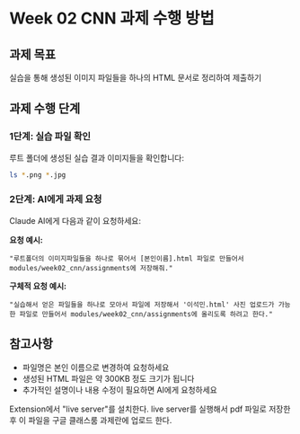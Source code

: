 # Week 02 CNN 과제 수행 방법

## 과제 목표
실습을 통해 생성된 이미지 파일들을 하나의 HTML 문서로 정리하여 제출하기

## 과제 수행 단계

### 1단계: 실습 파일 확인
루트 폴더에 생성된 실습 결과 이미지들을 확인합니다:
```bash
ls *.png *.jpg
```

### 2단계: AI에게 과제 요청
Claude AI에게 다음과 같이 요청하세요:

**요청 예시:**
```
"루트폴더의 이미지파일들을 하나로 묶어서 [본인이름].html 파일로 만들어서 modules/week02_cnn/assignments에 저장해줘."
```

**구체적 요청 예시:**
```
"실습해서 얻은 파일들을 하나로 모아서 파일에 저장해서 '이석민.html' 사진 업로드가 가능한 파일로 만들어서 modules/week02_cnn/assignments에 올리도록 하려고 한다."
```


## 참고사항
- 파일명은 본인 이름으로 변경하여 요청하세요
- 생성된 HTML 파일은 약 300KB 정도 크기가 됩니다
- 추가적인 설명이나 내용 수정이 필요하면 AI에게 요청하세요


Extension에서 "live server"를 설치한다. live server를 실행해서 pdf 파일로 저장한 후 이 파일을 구글 클래스룸 과제란에 업로드 한다. 

